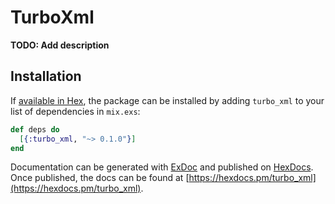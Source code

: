 # TurboXml

**TODO: Add description**

## Installation

If [available in Hex](https://hex.pm/docs/publish), the package can be installed
by adding `turbo_xml` to your list of dependencies in `mix.exs`:

```elixir
def deps do
  [{:turbo_xml, "~> 0.1.0"}]
end
```

Documentation can be generated with [ExDoc](https://github.com/elixir-lang/ex_doc)
and published on [HexDocs](https://hexdocs.pm). Once published, the docs can
be found at [https://hexdocs.pm/turbo_xml](https://hexdocs.pm/turbo_xml).

